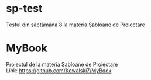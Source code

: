 # sp-test
Testul din săptămâna 8 la materia Șabloane de Proiectare

# MyBook
Proiectul de la materia Șabloane de Proiectare<br>
Link: https://github.com/Kowalski7/MyBook
